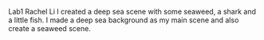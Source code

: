 Lab1 Rachel Li
I created a deep sea scene with some seaweed, a shark and a little fish.
I made a deep sea background as my main scene and also create a seaweed scene.
